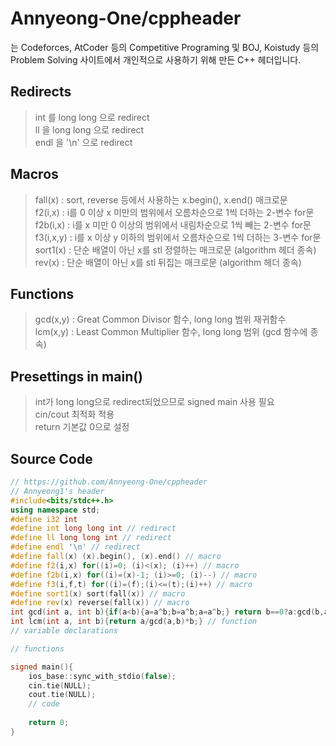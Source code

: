 # Annyeong-One/cppheader
는 Codeforces, AtCoder 등의 Competitive Programing 및 BOJ, Koistudy 등의 Problem Solving 사이트에서 개인적으로 사용하기 위해 만든 C++ 헤더입니다. 

## Redirects
> int 를 long long 으로 redirect \
> ll 을 long long 으로 redirect \
> endl 을 '\n' 으로 redirect
## Macros
> fall(x) : sort, reverse 등에서 사용하는 x.begin(), x.end() 매크로문 \
> f2(i,x) : i를 0 이상 x 미만의 범위에서 오름차순으로 1씩 더하는 2-변수 for문 \
> f2b(i,x) : i를 x 미만 0 이상의 범위에서 내림차순으로 1씩 빼는 2-변수 for문 \
> f3(i,x,y) : i를 x 이상 y 이하의 범위에서 오름차순으로 1씩 더하는 3-변수 for문
> sort1(x) : 단순 배열이 아닌 x를 stl 정렬하는 매크로문 (algorithm 헤더 종속) \
> rev(x) : 단순 배열이 아닌 x를 stl 뒤집는 매크로문 (algorithm 헤더 종속)
## Functions
> gcd(x,y) : Great Common Divisor 함수, long long 범위 재귀함수 \
> lcm(x,y) : Least Common Multiplier 함수, long long 범위 (gcd 함수에 종속)
## Presettings in main()
> int가 long long으로 redirect되었으므로 signed main 사용 필요 \
> cin/cout 최적화 적용 \
> return 기본값 0으로 설정
## Source Code
```c++
// https://github.com/Annyeong-One/cppheader
// Annyeong1's header
#include<bits/stdc++.h>
using namespace std;
#define i32 int
#define int long long int // redirect
#define ll long long int // redirect
#define endl '\n' // redirect
#define fall(x) (x).begin(), (x).end() // macro
#define f2(i,x) for((i)=0; (i)<(x); (i)++) // macro
#define f2b(i,x) for((i)=(x)-1; (i)>=0; (i)--) // macro
#define f3(i,f,t) for((i)=(f);(i)<=(t);(i)++) // macro
#define sort1(x) sort(fall(x)) // macro
#define rev(x) reverse(fall(x)) // macro
int gcd(int a, int b){if(a<b){a=a^b;b=a^b;a=a^b;} return b==0?a:gcd(b,a%b);} // function
int lcm(int a, int b){return a/gcd(a,b)*b;} // function
// variable declarations

// functions

signed main(){
    ios_base::sync_with_stdio(false);
    cin.tie(NULL);
    cout.tie(NULL);
    // code
    
    return 0;
}
```